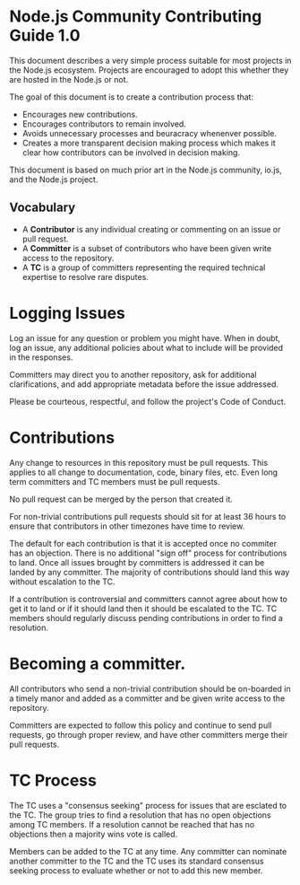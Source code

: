 # Node.js Community Contributing Guide 1.0

This document describes a very simple process suitable for most projects
in the Node.js ecosystem. Projects are encouraged to adopt this whether they
are hosted in the Node.js or not.

The goal of this document is to create a contribution process that:

* Encourages new contributions.
* Encourages contributors to remain involved.
* Avoids unnecessary processes and beuracracy whenenver possible.
* Creates a more transparent decision making process which makes it clear how
contributors can be involved in decision making.

This document is based on much prior art in the Node.js community, io.js,
and the Node.js project.

## Vocabulary

* A **Contributor** is any individual creating or commenting on an issue or pull request.
* A **Committer** is a subset of contributors who have been given write access to the repository.
* A **TC** is a group of committers representing the required technical expertise to 
resolve rare disputes.

# Logging Issues

Log an issue for any question or problem you might have. When in doubt, log an issue, 
any additional policies about what to include will be provided in the responses.

Committers may direct you to another repository, ask for additional clarifications, and
add appropriate metadata before the issue addressed.

Please be courteous, respectful, and follow the project's Code of Conduct.

# Contributions

Any change to resources in this repository must be pull requests. This applies to all change
to documentation, code, binary files, etc. Even long term committers and TC members must be
pull requests.

No pull request can be merged by the person that created it.

For non-trivial contributions pull requests should sit for at least 36 hours to ensure that
contributors in other timezones have time to review.

The default for each contribution is that it is accepted once no commiter has an objection.
There is no additional "sign off" process for contributions to land. Once all issues brought
by committers is addressed it can be landed by any committer. The majority of contributions
should land this way without escalation to the TC.

If a contribution is controversial and committers cannot agree about how to get it to land
or if it should land then it should be escalated to the TC. TC members should regularly
discuss pending contributions in order to find a resolution.

# Becoming a committer.

All contributors who send a non-trivial contribution should be on-boarded in a timely manor
and added as a committer and be given write access to the repository.

Committers are expected to follow this policy and continue to send pull requests, go through
proper review, and have other committers merge their pull requests.

# TC Process

The TC uses a "consensus seeking" process for issues that are esclated to the TC. 
The group tries to find a resolution that has no open objections among TC members.
If a resolution cannot be reached that has no objections then a majority wins vote
is called.

Members can be added to the TC at any time. Any committer can nominate another committer
to the TC and the TC uses its standard consensus seeking process to evaluate whether or
not to add this new member.